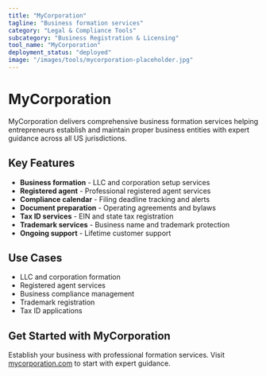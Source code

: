 ```yaml
---
title: "MyCorporation"
tagline: "Business formation services"
category: "Legal & Compliance Tools"
subcategory: "Business Registration & Licensing"
tool_name: "MyCorporation"
deployment_status: "deployed"
image: "/images/tools/mycorporation-placeholder.jpg"
---
```


# MyCorporation

MyCorporation delivers comprehensive business formation services helping entrepreneurs establish and maintain proper business entities with expert guidance across all US jurisdictions.

## Key Features

- **Business formation** - LLC and corporation setup services
- **Registered agent** - Professional registered agent services
- **Compliance calendar** - Filing deadline tracking and alerts
- **Document preparation** - Operating agreements and bylaws
- **Tax ID services** - EIN and state tax registration
- **Trademark services** - Business name and trademark protection
- **Ongoing support** - Lifetime customer support

## Use Cases

- LLC and corporation formation
- Registered agent services
- Business compliance management
- Trademark registration
- Tax ID applications

## Get Started with MyCorporation

Establish your business with professional formation services. Visit [mycorporation.com](https://www.mycorporation.com) to start with expert guidance.
